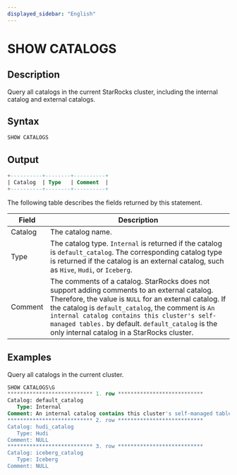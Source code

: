 ```yaml
---
displayed_sidebar: "English"
---
```


# SHOW CATALOGS

## Description

Query all catalogs in the current StarRocks cluster, including the internal catalog and external catalogs.

## Syntax

```SQL
SHOW CATALOGS
```

## Output

```SQL
+----------+--------+----------+
| Catalog  | Type   | Comment  |
+----------+--------+----------+
```

The following table describes the fields returned by this statement.

| **Field** | **Description**                                              |
| ------------- | ------------------------------------------------------------ |
| Catalog       | The catalog name.                                            |
| Type          | The catalog type. `Internal` is returned if the catalog is `default_catalog`. The corresponding catalog type is returned if the catalog is an external catalog, such as `Hive`, `Hudi`, or `Iceberg`. |
| Comment       | The comments of a catalog. StarRocks does not support adding comments to an external catalog. Therefore, the value is `NULL` for an external catalog. If the catalog is `default_catalog`, the comment is `An internal catalog contains this cluster's self-managed tables.` by default. `default_catalog` is the only internal catalog in a StarRocks cluster. |

## Examples

Query all catalogs in the current cluster.

```SQL
SHOW CATALOGS\G
*************************** 1. row ***************************
Catalog: default_catalog
   Type: Internal
Comment: An internal catalog contains this cluster's self-managed tables.
*************************** 2. row ***************************
Catalog: hudi_catalog
   Type: Hudi
Comment: NULL
*************************** 3. row ***************************
Catalog: iceberg_catalog
   Type: Iceberg
Comment: NULL
```
